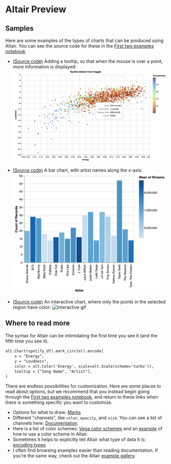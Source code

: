 # Altair Preview

## Samples

Here are some examples of the types of charts that can be produced using Altair.  You can see the source code for these in the [First two examples notebook](First-Altair-examples.ipynb).

* [(Source code)](log-curve) Adding a tooltip, so that when the mouse is over a point, more information is displayed:
![tooltip](images/tooltip.png)

* [(Source code)](Spotify-bar) A bar chart, with artist names along the $x$-axis:
![bars](images/bars.png)

* [(Source code)](Spotify-interactive) An interactive chart, where only the points in the selected region have color:
![interactive gif](images/altair.gif)

## Where to read more

The syntax for Altair can be intimidating the first time you see it (and the fifth time you see it).

```
alt.Chart(spotify_df).mark_circle().encode(
    x = "Energy",
    y = "Loudness",
    color = alt.Color('Energy', scale=alt.Scale(scheme='turbo')),
    tooltip = ["Song Name", "Artist"],
)
```

There are endless possibilities for customization.  Here are some places to read about options, but we recommend that you instead begin going through the [First two examples notebook](First-Altair-examples.ipynb), and return to these links when there is something specific you want to customize.
* Options for what to draw: [Marks](https://altair-viz.github.io/user_guide/marks.html)
* Different "channels", like `color`, `opacity`, and `size`.  You can see a list of channels here: [Documentation](https://altair-viz.github.io/user_guide/encoding.html#encoding-channels).
* Here is a list of color schemes: [Vega color schemes](https://vega.github.io/vega/docs/schemes/) and an [example](https://altair-viz.github.io/user_guide/customization.html#color-schemes) of how to use a color scheme in Altair.
* Sometimes it helps to explicitly tell Altair what type of data it is: [encoding types](https://altair-viz.github.io/user_guide/encoding.html#encoding-data-types)
* I often find browsing examples easier than reading documentation.  If you're the same way, check out the Altair [example gallery](https://altair-viz.github.io/gallery/index.html).